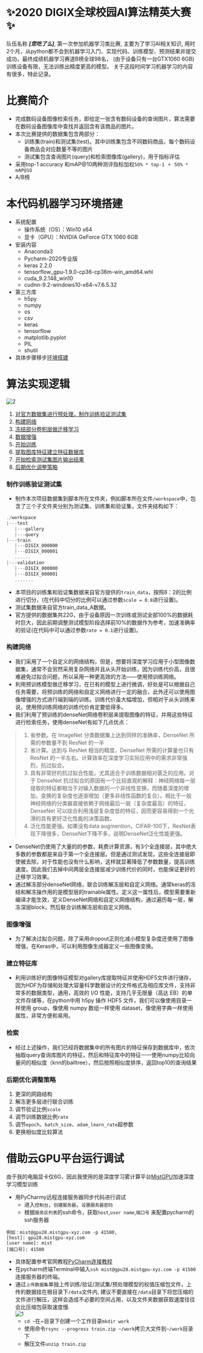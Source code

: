 ✨2020 DIGIX全球校园AI算法精英大赛✨
=================================
队伍名称 ***[您吃了么]***, 第一次参加机器学习类比赛, 主要为了学习AI相关知识, 
用时2个月，从python都不会到机器学习入门、实现代码、训练模型、预测结果并提交成功，最终成绩机器学习赛道B榜全球98名，
(由于设备只有一台GTX1060 6GB)训练设备有限，无法训练出精度更高的模型。
关于这段时间学习机器学习的内容有很多，特此记录。

比赛简介
========
* 完成数码设备图像检索任务，即给定一张含有数码设备的查询图片，算法需要在数码设备图像库中查找并返回含有该商品的图片。
* 本次比赛提供的数据集包含两部分：  
	* 训练集(train)和测试集(test)。其中训练集包含不同数码商品，每个数码设备商品会对应数量不等的图片
	* 测试集包含查询图片(query)和检索图像库(gallery)，用于指标评估  
* 采用top-1 accuracy 和mAP@10两种测评指标加权`𝟧𝟢% * 𝚝𝚘𝚙-𝟷 ＋ 𝟧𝟢% * 𝚖𝖠𝖯@𝟷𝟢`  
* A/B榜  

本代码机器学习环境搭建
=======================
* 系统配置
	* 操作系统（OS）：Win10 x64
	* 显卡（GPU）：NVIDIA GeForce GTX 1060 6GB
* 安装内容
	* Anaconda3
	* Pycharm-2020专业版
	* keras 2.2.0
	* tensorflow_gpu-1.9.0-cp36-cp36m-win_amd64.whl
	* cuda_9.2.148_win10
	* cudnn-9.2-windows10-x64-v7.6.5.32  
* 第三方库
	* h5py  
	* numpy  
	* os  
	* csv  
	* keras  
	* tensorflow  
	* matplotlib.pyplot  
	* PIL  
	* shutil  
* 具体步骤移步[环境搭建](https://github.com/liuwentao1992/HuaweiDIGIX-2020/blob/master/%E7%8E%AF%E5%A2%83%E6%90%AD%E5%BB%BA.md)

算法实现逻辑
==============
![2](https://github.com/liuwentao1992/HuaweiDIGIX-2020/blob/master/README%E5%9B%BE%E7%89%87/%E6%AD%A5%E9%AA%A4.jpg)
1. [对官方数据集进行预处理，制作训练验证测试集](#制作训练验证测试集)
2. [构建网络](#构建网络)
3. [冻结部分卷积层做迁移学习](#)
4. [数据增强](#图像增强)
5. [开始训练](#)
6. [提取图库特征建立特征数据库](#建立特征库)
7. [开始检索测试集图片输出结果](#检索)
8. [后期优化调整策略](#后期优化调整策略)

### 制作训练验证测试集
* 制作本次项目数据集到脚本所在文件夹，例如脚本所在文件`/workspace`中，包含了三个子文件夹分别为测试集、训练集和验证集，文件夹结构如下：
```cpp
./workspace  
|---test
   |---gallery
   |---query
|---train
   |---DIGIX_000000
   |---DIGIX_000001
   ......
|---validation
   |---DIGIX_000000
   |---DIGIX_000001
   .......
```

* 本项目的训练集和验证集数据来自官方提供的`train_data`，按照8：2的比例进行切分，(在代码中切分的比例可以通过参数`scale = 0.8`进行设置)。
* 测试集数据来自官方train_data_A数据。
* 官方提供的数据集共22G，由于设备原因一次训练或测试全部100%的数据耗时巨大，因此前期调整测试模型阶段选择前10%的数据作为参考，加速准确率的验证(在代码中可以通过参数`rate = 0.1`进行设置)。

### 构建网络
* 我们采用了一个自定义的网络结构，但是，想要将深度学习应用于小型图像数据集，通常不会贸然采用复杂网络并且从头开始训练，因为训练代价高，且很难避免过拟合问题，所以采用一种更高效的方法——使用预训练网络。
* 利用预训练模型做迁移学习，在已有的模型上进行微调，好处是可以根据自己任务需要，将预训练的网络和自定义网络进行一定的融合，此外还可以使用图像增强的方式进行端到端的训练。训练代价虽大幅增加，但相对于从头训练来说，使用预训练网络的训练代价肯定要低得多。
* 我们利用了预训练的denseNet网络卷积层来提取图像的特征，并用这些特征进行检索任务，使用denseNet有如下几点优点：

> 1. 省参数。在 ImageNet 分类数据集上达到同样的准确率，DenseNet 所需的参数量不到 ResNet 的一半
> 2. 省计算。达到与 ResNet 相当的精度，DenseNet 所需的计算量也只有 ResNet 的一半左右。计算效率在深度学习实际应用中的需求非常强烈，抗过拟合。
> 3. 具有非常好的抗过拟合性能，尤其适合于训练数据相对匮乏的应用。对于 DenseNet 抗过拟合的原因有一个比较直观的解释：神经网络每一层提取的特征都相当于对输入数据的一个非线性变换，而随着深度的增加，变换的复杂度也逐渐增加（更多非线性函数的复合）。相比于一般神经网络的分类器直接依赖于网络最后一层（复杂度最高）的特征，DenseNet 可以综合利用浅层复杂度低的特征，因而更容易得到一个光滑的具有更好泛化性能的决策函数。
> 4. 泛化性能更强。如果没有data augmention，CIFAR-100下，ResNet表现下降很多，DenseNet下降不多，说明DenseNet泛化性能更强。

* DenseNet仍使用了大量的的参数，耗费计算资源，有3个全连接层，其中绝大多数的参数都是来自于第一个全连接层。但是通过测试发现，这些全连接层即使被去除，对于性能也没有什么影响，这样就显著降低了参数数量，提高训练速度。因此我们去掉中间两层全连接层减少训练代价的同时，也能保证更好的迁移学习效果。
* 通过解冻部分denseNet网络，联合训练解冻层和自定义网络。通常keras的冻结和解冻操作用的是模型层的trainable属性。定义这一属性后，模型需要重新编译才能生效，定义DenseNet网络和自定义网络结构，通过遍历每一层，解冻深层block，然后联合训练解冻层和自定义网络。

### 图像增强
* 为了解决过拟合问题，除了采用dropout正则化减小模型复杂度还使用了图像增强，在Keras中，可以利用图像生成器定义一些图像变换。

### 建立特征库
* 利用训练好的图像特征模型对gallery库提取特征并使用HDF5文件进行储存，因为HDF为存储和处理大容量科学数据设计的文件格式及相应库文件，支持非常多的数据类型，通用，高效的 I/O 性能，支持几乎无限量（高达 EB）的单文件存储等，在python中用 h5py 操作 HDF5 文件，我们可以像使用目录一样使用 group，像使用 numpy 数组一样使用 dataset，像使用字典一样使用属性，非常方便和易用。

### 检索
* 经过上述操作，我们已经将数据集中的所有图片的特征保存到数据库中，依次抽取query查询库图片的特征，然后和特征库中的特征一一使用numpy比较向量间的相似度（knn的balltree），然后按照相似度排序，返回top10的查询结果

### 后期优化调整策略
1. 更深的网路结构
2. 解冻更多层进行联合训练
3. 调节验证比例`scale`
4. 调节训练数据比例`rate`
5. 调节`epoch`、`batch_size`、`adam_learn_rate`超参数
6. 更换相似度比较算法


借助云GPU平台运行调试
======================
由于我的电脑显卡仅6G，因此我使用的是深度学习雾计算平台[MistGPU](https://mistgpu.com/)加速深度学习模型训练
* 用PyCharmy远程连接服务器同步代码进行调试  
	* 进入`控制台`，`创建服务器`，`设置服务器密码`  
	* 根据`服务区列表`的ssh命令，获取`host`,`user name`,`端口号` 来配置pycharm的ssh服务器    

```	
例如：mist@gpu28.mistgpu-xyz.com -p 41500,   
[host]: gpu28.mistgpu-xyz.com  
[user name]: mist  
[端口号]: 41500  
```   

* 具体配置参考官网教程[PyCharm连接教程](http://blog.mistgpu.com/2020/04/08/PyCharm%E8%BF%9E%E6%8E%A5%E6%95%99%E7%A8%8B/)
* 在pycharm终端Terminal中输入`ssh mist@gpu28.mistgpu-xyz.com -p 41500`连接服务器的终端。
* 通过`上传数据集`单独上传训练/验证/测试集/预处理模型的权值压缩包文件，上传的数据挂在根目录下`/data`文件内,
	建议不要直接在`/data`目录下将您压缩的文件进行解压，这样会造成不必要的空间占用，以及文件夹数据获取速度往往会比压缩包获取速度慢.  
	![1](https://github.com/liuwentao1992/HuaweiDIGIX-2020/blob/master/github%E5%9B%BE%E7%89%87/train_test_validation.png)
	* `cd ~`在~目录下创建一个工作目录`mkdir work`
	* 使用命令`rsync --progress train.zip ~/work`拷贝大文件到`~/work`目录下
	* 解压文件`unzip train.zip`






